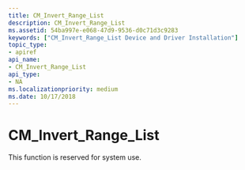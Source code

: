 ```yaml
---
title: CM_Invert_Range_List
description: CM_Invert_Range_List
ms.assetid: 54ba997e-e068-47d9-9536-d0c71d3c9283
keywords: ["CM_Invert_Range_List Device and Driver Installation"]
topic_type:
- apiref
api_name:
- CM_Invert_Range_List
api_type:
- NA
ms.localizationpriority: medium
ms.date: 10/17/2018
---
```


# CM_Invert_Range_List

This function is reserved for system use.
